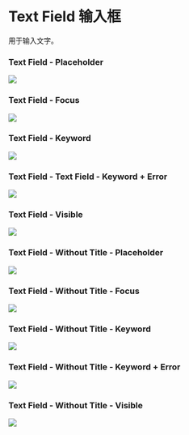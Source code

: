 
# Text Field 输入框
用于输入文字。

### Text Field - Placeholder
![][image-1]

### Text Field - Focus
![][image-2]

### Text Field - Keyword
![][image-3]

### Text Field - Text Field - Keyword + Error
![][image-4]

### Text Field - Visible
![][image-5]

### Text Field - Without Title - Placeholder
![][image-6]

### Text Field - Without Title - Focus
![][image-7]

### Text Field - Without Title - Keyword
![][image-8]

### Text Field - Without Title - Keyword + Error
![][image-9]

### Text Field - Without Title - Visible
![][image-10]


[image-1]:	https://github.com/viomiui/viomiui.image/blob/master/UIKit/Views/Text%20Field/Text%20Field%20-%20Placeholder.png?raw=true
[image-2]:	https://github.com/viomiui/viomiui.image/blob/master/UIKit/Views/Text%20Field/Text%20Field%20-%20Focus.png?raw=true
[image-3]:	https://github.com/viomiui/viomiui.image/blob/master/UIKit/Views/Text%20Field/Text%20Field%20-%20Keyword.png?raw=true
[image-4]:	https://github.com/viomiui/viomiui.image/blob/master/UIKit/Views/Text%20Field/Text%20Field%20-%20Keyword%20+%20Error.png?raw=true
[image-5]:	https://github.com/viomiui/viomiui.image/blob/master/UIKit/Views/Text%20Field/Text%20Field%20-%20Keyword%20+%20Visible.png?raw=true
[image-6]:	https://github.com/viomiui/viomiui.image/blob/master/UIKit/Views/Text%20Field/Text%20Field%20-%20Without%20Title%20-%20Placeholder.png?raw=true
[image-7]:	https://github.com/viomiui/viomiui.image/blob/master/UIKit/Views/Text%20Field/Text%20Field%20-%20Without%20Title%20-%20Focus.png?raw=true
[image-8]:	https://github.com/viomiui/viomiui.image/blob/master/UIKit/Views/Text%20Field/Text%20Field%20-%20Without%20Title%20-%20Keyword.png?raw=true
[image-9]:	https://github.com/viomiui/viomiui.image/blob/master/UIKit/Views/Text%20Field/Text%20Field%20-%20Without%20Title%20-%20Keyword%20+%20Error.png?raw=true
[image-10]:	https://github.com/viomiui/viomiui.image/blob/master/UIKit/Views/Text%20Field/Text%20Field%20-%20Without%20Title%20-%20Keyword%20+%20Visible.png?raw=true